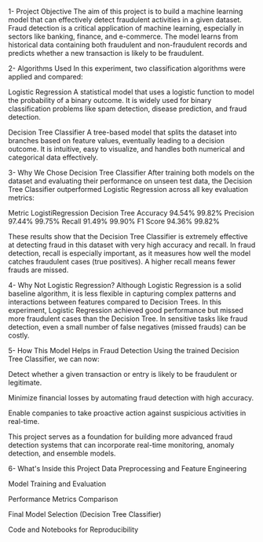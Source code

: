 1- Project Objective
The aim of this project is to build a machine learning model that can effectively detect fraudulent activities in a given dataset. Fraud detection is a critical application of machine learning, especially in sectors like banking, finance, and e-commerce. The model learns from historical data containing both fraudulent and non-fraudulent records and predicts whether a new transaction is likely to be fraudulent.

2- Algorithms Used
In this experiment, two classification algorithms were applied and compared:

Logistic Regression
A statistical model that uses a logistic function to model the probability of a binary outcome. It is widely used for binary classification problems like spam detection, disease prediction, and fraud detection.

Decision Tree Classifier
A tree-based model that splits the dataset into branches based on feature values, eventually leading to a decision outcome. It is intuitive, easy to visualize, and handles both numerical and categorical data effectively.

3- Why We Chose Decision Tree Classifier
After training both models on the dataset and evaluating their performance on unseen test data, the Decision Tree Classifier outperformed Logistic Regression across all key evaluation metrics:

Metric	    LogistiRegression	    Decision Tree
Accuracy	        94.54%	           99.82%
Precision	        97.44%	           99.75%
Recall	          91.49%	           99.90%
F1 Score	        94.36%	           99.82%

These results show that the Decision Tree Classifier is extremely effective at detecting fraud in this dataset with very high accuracy and recall. In fraud detection, recall is especially important, as it measures how well the model catches fraudulent cases (true positives). A higher recall means fewer frauds are missed.

4- Why Not Logistic Regression?
Although Logistic Regression is a solid baseline algorithm, it is less flexible in capturing complex patterns and interactions between features compared to Decision Trees. In this experiment, Logistic Regression achieved good performance but missed more fraudulent cases than the Decision Tree. In sensitive tasks like fraud detection, even a small number of false negatives (missed frauds) can be costly.

5- How This Model Helps in Fraud Detection
Using the trained Decision Tree Classifier, we can now:

Detect whether a given transaction or entry is likely to be fraudulent or legitimate.

Minimize financial losses by automating fraud detection with high accuracy.

Enable companies to take proactive action against suspicious activities in real-time.

This project serves as a foundation for building more advanced fraud detection systems that can incorporate real-time monitoring, anomaly detection, and ensemble models.

6- What's Inside this Project
Data Preprocessing and Feature Engineering

Model Training and Evaluation

Performance Metrics Comparison

Final Model Selection (Decision Tree Classifier)

Code and Notebooks for Reproducibility
